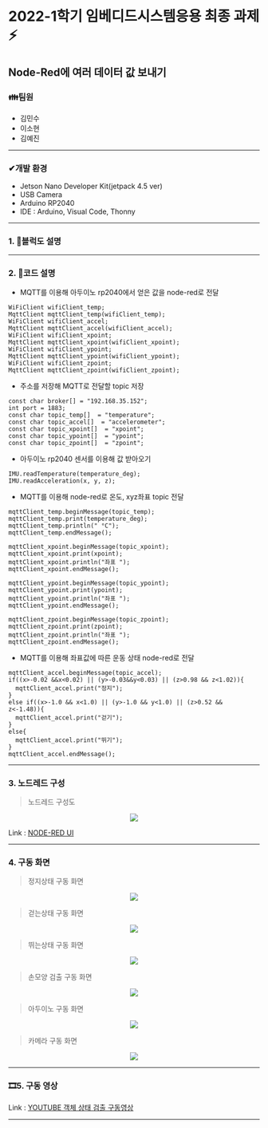  # 2022-1학기 임베디드시스템응용 최종 과제⚡
 Node-Red에 여러 데이터 값 보내기
---------------------------------------------------------------------------------------------------------------------


### **👪팀원**  

 - 김민수
 - 이소현
 - 김예진
---
### **✔개발 환경**  
- Jetson Nano Developer Kit(jetpack 4.5 ver)
- USB Camera
- Arduino RP2040
- IDE : Arduino, Visual Code, Thonny
---
### **1. 📃블럭도 설명**

---
### **2. 📃코드 설명**
- MQTT를 이용해 아두이노 rp2040에서 얻은 값을 node-red로 전달
```
WiFiClient wifiClient_temp;
MqttClient mqttClient_temp(wifiClient_temp);
WiFiClient wifiClient_accel;
MqttClient mqttClient_accel(wifiClient_accel);
WiFiClient wifiClient_xpoint;
MqttClient mqttClient_xpoint(wifiClient_xpoint);
WiFiClient wifiClient_ypoint;
MqttClient mqttClient_ypoint(wifiClient_ypoint);
WiFiClient wifiClient_zpoint;
MqttClient mqttClient_zpoint(wifiClient_zpoint);
```


- 주소를 저장해 MQTT로 전달할 topic 저장
```
const char broker[] = "192.168.35.152";
int port = 1883;
const char topic_temp[]  = "temperature";
const char topic_accel[]  = "accelerometer";
const char topic_xpoint[]  = "xpoint";
const char topic_ypoint[]  = "ypoint";
const char topic_zpoint[]  = "zpoint";
```

- 아두이노 rp2040 센서를 이용해 값 받아오기
```
IMU.readTemperature(temperature_deg);
IMU.readAcceleration(x, y, z);
```


- MQTT를 이용해 node-red로 온도, xyz좌표 topic 전달
```
mqttClient_temp.beginMessage(topic_temp);
mqttClient_temp.print(temperature_deg);
mqttClient_temp.println(" °C");
mqttClient_temp.endMessage();

mqttClient_xpoint.beginMessage(topic_xpoint);
mqttClient_xpoint.print(xpoint);
mqttClient_xpoint.println("좌표 ");
mqttClient_xpoint.endMessage();

mqttClient_ypoint.beginMessage(topic_ypoint);
mqttClient_ypoint.print(ypoint);
mqttClient_ypoint.println("좌표 ");
mqttClient_ypoint.endMessage();

mqttClient_zpoint.beginMessage(topic_zpoint);
mqttClient_zpoint.print(zpoint);
mqttClient_zpoint.println("좌표 ");
mqttClient_zpoint.endMessage();
```


- MQTT를 이용해 좌표값에 따른 운동 상태 node-red로 전달
```
mqttClient_accel.beginMessage(topic_accel);
if((x>-0.02 &&x<0.02) || (y>-0.03&&y<0.03) || (z>0.98 && z<1.02)){
  mqttClient_accel.print("정지");
}
else if((x>-1.0 && x<1.0) || (y>-1.0 && y<1.0) || (z>0.52 &&  z<-1.48)){
  mqttClient_accel.print("걷기");
}
else{
  mqttClient_accel.print("뛰기");
}
mqttClient_accel.endMessage();
```


---
### **3. 노드레드 구성**

 > 노드레드 구성도
   
<center>
     <img src="https://user-images.githubusercontent.com/105187744/174597907-ea7428c9-98d4-4d52-bf36-5329722baba2.png">
</center>
   
Link : [NODE-RED UI](http://211.206.178.184:1880/ui/#!/0?socketid=9dEfMAmUUc7OH-74AAAN, "node-red ui link")     

---
### **4. 구동 화면**

 > 정지상태 구동 화면
<center>
     <img src="https://user-images.githubusercontent.com/105187744/174605816-80b49fbe-5773-4d0e-bfbb-0700b7f9cb46.PNG">
</center>   
     
 > 걷는상태 구동 화면
<center>
     <img src="https://user-images.githubusercontent.com/105187744/174605684-6ebd7a92-3bc2-4bac-9426-769167f786c5.PNG">
</center>   
   
 > 뛰는상태 구동 화면
<center>
     <img src="https://user-images.githubusercontent.com/105187744/174605860-3158993f-6286-4d8e-80fb-9345ddd12895.PNG">
</center>   
    
 > 손모양 검출 구동 화면
<center>
     <img src="https://user-images.githubusercontent.com/105187744/174605853-3a81fc7b-267a-45ef-8fd8-e3b471692e06.PNG">
</center>   
   
> 아두이노 구동 화면
<center>
     <img src="https://user-images.githubusercontent.com/105187744/174632687-c2a21e6c-4590-4222-9b08-38e493f521a8.jpg">
</center>   


 > 카메라 구동 화면
<center>
     <img src="https://user-images.githubusercontent.com/105187744/174632545-3605ca4d-aa54-48ff-912f-3837c090a8d6.jpg">
</center>  

---
### **🎞5. 구동 영상**



Link : [YOUTUBE 객체 상태 검출 구동영상](https://youtu.be/-M-ynP_fBdc, "youtube link")   

---
